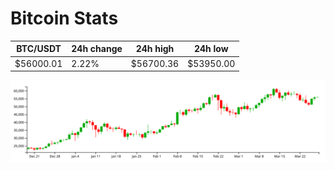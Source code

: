 # Bitcoin Stats

BTC/USDT|24h change|24h high|24h low|
|---|---|---|---|
|$56000.01|2.22%|$56700.36|$53950.00|

<img src="./chart.svg">
